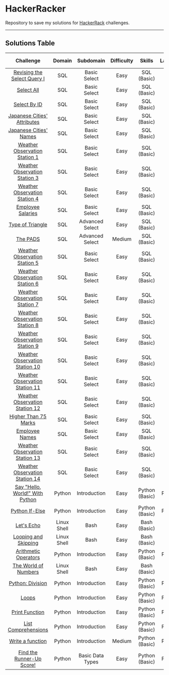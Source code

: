 # HackerRacker

Repository to save my solutions for [HackerRack](https://www.hackerrank.com/dashboard) challenges.

---

## Solutions Table

Challenge   | Domain | Subdomain | Difficulty | Skills | Language | Submission Date | Link
:---------: | :----: | :-------: | :--------: | :----: | :------: | :-------------: | :--:
[Revising the Select Query I](sql/revising_the_select_query_i.sql) | SQL | Basic Select | Easy | SQL (Basic) | MySQL | 2018 | [description](https://www.hackerrank.com/challenges/revising-the-select-query/)
[Select All](sql/select_all.sql) | SQL | Basic Select | Easy | SQL (Basic) | MySQL | 2018 | [description](https://www.hackerrank.com/challenges/select-all-sql/)
[Select By ID](sql/select_by_id.sql) | SQL | Basic Select | Easy | SQL (Basic) | MySQL | 2018 | [description](https://www.hackerrank.com/challenges/select-by-id/)
[Japanese Cities' Attributes](sql/japanese_cities_attributes.sql) | SQL | Basic Select | Easy | SQL (Basic) | MySQL | 2018 | [description](https://www.hackerrank.com/challenges/japanese-cities-attributes/)
[Japanese Cities' Names](sql/japanese_cities_names.sql) | SQL | Basic Select | Easy | SQL (Basic) | MySQL | 2018 | [description](https://www.hackerrank.com/challenges/japanese-cities-name/)
[Weather Observation Station 1](sql/weather_observation_station_1.sql) | SQL | Basic Select | Easy | SQL (Basic) | MySQL | 2018 | [description](https://www.hackerrank.com/challenges/weather-observation-station-1/)
[Weather Observation Station 3](sql/weather_observation_station_3.sql) | SQL | Basic Select | Easy | SQL (Basic) | MySQL | 2018 | [description](https://www.hackerrank.com/challenges/weather-observation-station-3/)
[Weather Observation Station 4](sql/weather_observation_station_4.sql) | SQL | Basic Select | Easy | SQL (Basic) | MySQL | 2018 | [description](https://www.hackerrank.com/challenges/weather-observation-station-4/)
[Employee Salaries](sql/employee_salaries.sql) | SQL | Basic Select | Easy | SQL (Basic) | MySQL | 2021-09 | [description](https://www.hackerrank.com/challenges/salary-of-employees/)
[Type of Triangle](sql/type_of_triangle.sql) | SQL | Advanced Select | Easy | SQL (Basic) | MySQL | 2021-10 | [description](https://www.hackerrank.com/challenges/what-type-of-triangle/)
[The PADS](sql/the_pads.sql) | SQL | Advanced Select | Medium | SQL (Basic) | MySQL | 2021-10 | [description](https://www.hackerrank.com/challenges/the-pads/)
[Weather Observation Station 5](sql/weather_observation_station_5.sql) | SQL | Basic Select | Easy | SQL (Basic) | MySQL | 2021-10 | [description](https://www.hackerrank.com/challenges/weather-observation-station-5/)
[Weather Observation Station 6](sql/weather_observation_station_6.sql) | SQL | Basic Select | Easy | SQL (Basic) | MySQL | 2021-10 | [description](https://www.hackerrank.com/challenges/weather-observation-station-6/)
[Weather Observation Station 7](sql/weather_observation_station_7.sql) | SQL | Basic Select | Easy | SQL (Basic) | MySQL | 2021-10 | [description](https://www.hackerrank.com/challenges/weather-observation-station-7/)
[Weather Observation Station 8](sql/weather_observation_station_8.sql) | SQL | Basic Select | Easy | SQL (Basic) | MySQL | 2021-10 | [description](https://www.hackerrank.com/challenges/weather-observation-station-8/)
[Weather Observation Station 9](sql/weather_observation_station_9.sql) | SQL | Basic Select | Easy | SQL (Basic) | MySQL | 2021-10 | [description](https://www.hackerrank.com/challenges/weather-observation-station-9/)
[Weather Observation Station 10](sql/weather_observation_station_10.sql) | SQL | Basic Select | Easy | SQL (Basic) | MySQL | 2021-10 | [description](https://www.hackerrank.com/challenges/weather-observation-station-10/)
[Weather Observation Station 11](sql/weather_observation_station_11.sql) | SQL | Basic Select | Easy | SQL (Basic) | MySQL | 2021-10 | [description](https://www.hackerrank.com/challenges/weather-observation-station-11/)
[Weather Observation Station 12](sql/weather_observation_station_12.sql) | SQL | Basic Select | Easy | SQL (Basic) | MySQL | 2021-10 | [description](https://www.hackerrank.com/challenges/weather-observation-station-12/)
[Higher Than 75 Marks](sql/higher_than_75_marks.sql) | SQL | Basic Select | Easy | SQL (Basic) | MySQL | 2021-10 | [description](https://www.hackerrank.com/challenges/more-than-75-marks/)
[Employee Names](sql/employee_names.sql) | SQL | Basic Select | Easy | SQL (Basic) | MySQL | 2021-10 | [description](https://www.hackerrank.com/challenges/name-of-employees/)
[Weather Observation Station 13](sql/weather_observation_station_13.sql) | SQL | Basic Select | Easy | SQL (Basic) | MySQL | 2021-10 | [description](https://www.hackerrank.com/challenges/weather-observation-station-13/)
[Weather Observation Station 14](sql/weather_observation_station_14.sql) | SQL | Basic Select | Easy | SQL (Basic) | MySQL | 2021-10 | [description](https://www.hackerrank.com/challenges/weather-observation-station-14/)
[Say "Hello, World!" With Python](python/say_hello_world_with_python.py) | Python | Introduction | Easy | Python (Basic) | Python 3 | 2021-10 | [description](https://www.hackerrank.com/challenges/py-hello-world/)
[Python If-Else](python/python_if_else.py) | Python | Introduction | Easy | Python (Basic) | Python 3 | 2021-10 | [description](https://www.hackerrank.com/challenges/py-if-else/)
[Let's Echo](linux_shell/lets_echo.sh) | Linux Shell | Bash | Easy | Bash (Basic) | Bash | 2021-10 | [description](https://www.hackerrank.com/challenges/bash-tutorials-lets-echo/)
[Looping and Skipping](linux_shell/looping_and_skipping.sh) | Linux Shell | Bash | Easy | Bash (Basic) | Bash | 2021-10 | [description](https://www.hackerrank.com/challenges/bash-tutorials---looping-and-skipping/)
[Arithmetic Operators](python/arithmetic_operators.py) | Python | Introduction | Easy | Python (Basic) | Python 3 | 2021-10 | [description](https://www.hackerrank.com/challenges/python-arithmetic-operators/)
[The World of Numbers](linux_shell/the_world_of_numbers.sh) | Linux Shell | Bash | Easy | Bash (Basic) | Bash | 2021-11-24 | [description](https://www.hackerrank.com/challenges/bash-tutorials---the-world-of-numbers/)
[Python: Division](python/python_division.py) | Python | Introduction | Easy | Python (Basic) | Python 3 | 2021-11-24 | [description](https://www.hackerrank.com/challenges/python-division/)
[Loops](python/loops.py) | Python | Introduction | Easy | Python (Basic) | Python 3 | 2021-11-27 | [description](https://www.hackerrank.com/challenges/python-loops/)
[Print Function](python/print_function.py) | Python | Introduction | Easy | Python (Basic) | Python 3 | 2021-11-27 | [description](https://www.hackerrank.com/challenges/python-print/)
[List Comprehensions](python/list_comprehensions.py) | Python | Introduction | Easy | Python (Basic) | Python 3 | 2021-11-27 | [description](https://www.hackerrank.com/challenges/list-comprehensions/)
[Write a function](python/write_a_function.py) | Python | Introduction | Medium | Python (Basic) | Python 3 | 2021-11-28 | [description](https://www.hackerrank.com/challenges/write-a-function/)
[Find the Runner-Up Score!](python/find_second_maximum_number_in_a_list.py) | Python | Basic Data Types | Easy | Python (Basic) | Python 3 | 2021-11-28 | [description](https://www.hackerrank.com/challenges/find-second-maximum-number-in-a-list/)
